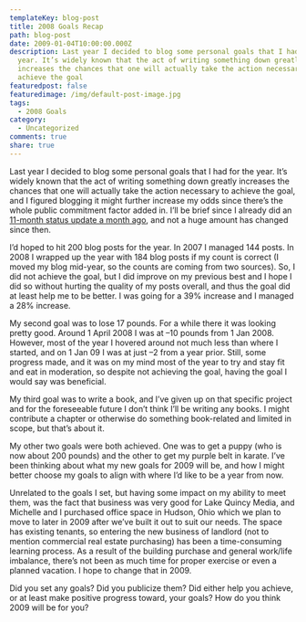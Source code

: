 ```yaml
---
templateKey: blog-post
title: 2008 Goals Recap
path: blog-post
date: 2009-01-04T10:00:00.000Z
description: Last year I decided to blog some personal goals that I had for the
  year. It’s widely known that the act of writing something down greatly
  increases the chances that one will actually take the action necessary to
  achieve the goal
featuredpost: false
featuredimage: /img/default-post-image.jpg
tags:
  - 2008 Goals
category:
  - Uncategorized
comments: true
share: true
---
```

Last year I decided to blog some personal goals that I had for the year. It’s widely known that the act of writing something down greatly increases the chances that one will actually take the action necessary to achieve the goal, and I figured blogging it might further increase my odds since there’s the whole public commitment factor added in. I’ll be brief since I already did an [11-month status update a month ago](http://stevesmithblog.com/blog/personal-goals-2008-update), and not a huge amount has changed since then.

I’d hoped to hit 200 blog posts for the year. In 2007 I managed 144 posts. In 2008 I wrapped up the year with 184 blog posts if my count is correct (I moved my blog mid-year, so the counts are coming from two sources). So, I did not achieve the goal, but I did improve on my previous best and I hope I did so without hurting the quality of my posts overall, and thus the goal did at least help me to be better. I was going for a 39% increase and I managed a 28% increase.

My second goal was to lose 17 pounds. For a while there it was looking pretty good. Around 1 April 2008 I was at –10 pounds from 1 Jan 2008. However, most of the year I hovered around not much less than where I started, and on 1 Jan 09 I was at just –2 from a year prior. Still, some progress made, and it was on my mind most of the year to try and stay fit and eat in moderation, so despite not achieving the goal, having the goal I would say was beneficial.

My third goal was to write a book, and I’ve given up on that specific project and for the foreseeable future I don’t think I’ll be writing any books. I might contribute a chapter or otherwise do something book-related and limited in scope, but that’s about it.

My other two goals were both achieved. One was to get a puppy (who is now about 200 pounds) and the other to get my purple belt in karate. I’ve been thinking about what my new goals for 2009 will be, and how I might better choose my goals to align with where I’d like to be a year from now.

Unrelated to the goals I set, but having some impact on my ability to meet them, was the fact that business was very good for Lake Quincy Media, and Michelle and I purchased office space in Hudson, Ohio which we plan to move to later in 2009 after we’ve built it out to suit our needs. The space has existing tenants, so entering the new business of landlord (not to mention commercial real estate purchasing) has been a time-consuming learning process. As a result of the building purchase and general work/life imbalance, there’s not been as much time for proper exercise or even a planned vacation. I hope to change that in 2009.

Did you set any goals? Did you publicize them? Did either help you achieve, or at least make positive progress toward, your goals? How do you think 2009 will be for you?